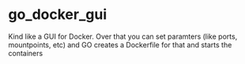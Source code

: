 # go_docker_gui
Kind like a GUI for Docker. Over that you can set paramters (like ports, mountpoints, etc) and GO creates a Dockerfile for that and starts the containers
